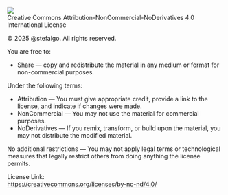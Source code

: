 ![](https://licensebuttons.net/l/by-nc-nd/4.0/88x31.png)\
Creative Commons Attribution-NonCommercial-NoDerivatives 4.0 International License

© 2025 @stefalgo. All rights reserved.

You are free to:
- Share — copy and redistribute the material in any medium or format for non-commercial purposes.

Under the following terms:
- Attribution — You must give appropriate credit, provide a link to the license, and indicate if changes were made.
- NonCommercial — You may not use the material for commercial purposes.
- NoDerivatives — If you remix, transform, or build upon the material, you may not distribute the modified material.

No additional restrictions — You may not apply legal terms or technological measures that legally restrict others from doing anything the license permits.

License Link:\
https://creativecommons.org/licenses/by-nc-nd/4.0/

